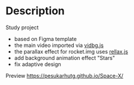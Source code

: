 # Description

Study project
* based on Figma template
* the main video imported via [vidbg.js](https://github.com/blakewilson/vidbg)
* the parallax effect for rocket.img uses [rellax.js](https://github.com/dixonandmoe/rellax)
* add background animation effect "Stars"
* fix adaptive design

Preview https://pesukarhutg.github.io/Space-X/
